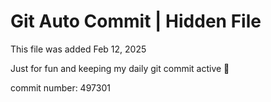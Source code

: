 # Git Auto Commit | Hidden File

This file was added Feb 12, 2025

Just for fun and keeping my daily git commit active 🤪

commit number: 497301
